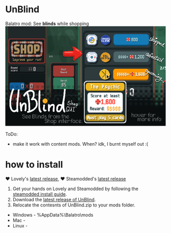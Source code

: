 # UnBlind
Balatro mod: See <b>blinds</b> while shopping
<img src="https://raw.githubusercontent.com/MeraGenio/UnBlind/refs/heads/main/readme-img.png">

ToDo:
- make it work with content mods. When? idk, I burnt myself out :(

# how to install 
♥ Lovely's [latest release](https://github.com/ethangreen-dev/lovely-injector/releases/), ♥ Steamodded's [latest release](https://github.com/Steamodded/smods/releases)
1.   Get your hands on Lovely and Steamodded by following the [steamodded install guide](https://github.com/Steamodded/smods/wiki#how-to-install-steamodded).
3.   Download the [latest release of UnBlind](https://github.com/MeraGenio/UnBlind/releases).
4.   Relocate the contesnts of UnBlind.zip to your mods folder.
<ul>
	<li> Windows - %AppData%\Balatro\mods</li>
	<li> Mac - </li>
	<li> Linux - </li>
</ul>
